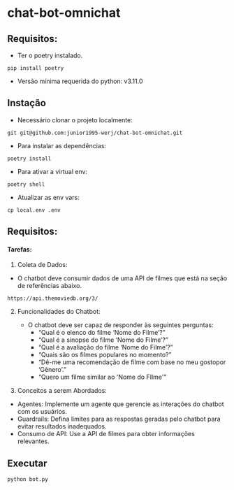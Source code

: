 # chat-bot-omnichat

## Requisitos: 

- Ter o poetry instalado.
```shell
pip install poetry
```
- Versão mínima requerida do python: v3.11.0

## Instação

- Necessário clonar o projeto localmente:

```shell
git git@github.com:junior1995-werj/chat-bot-omnichat.git
```

- Para instalar as dependências:

```shell
poetry install
```

- Para ativar a virtual env:

```shell
poetry shell
```

- Atualizar as env vars:

```shell
cp local.env .env
```

## Requisitos: 
#### Tarefas:
1. Coleta de Dados:
- O chatbot deve consumir dados de uma API de filmes que está na seção de referências abaixo.
```shell
https://api.themoviedb.org/3/
```
2. Funcionalidades do Chatbot:
    - O chatbot deve ser capaz de responder às seguintes perguntas:
        - “Qual é o elenco do filme ‘Nome do Filme’?”
        - “Qual é a sinopse do filme ‘Nome do Filme’?”
        - “Qual é a avaliação do filme ‘Nome do Filme’?”
        - “Quais são os filmes populares no momento?”
        - “Dê-me uma recomendação de filme com base no meu gostopor ‘Gênero’.”
        - “Quero um filme similar ao 'Nome do FIlme'"

3. Conceitos a serem Abordados:
- Agentes: Implemente um agente que gerencie as interações do chatbot com os usuários.
- Guardrails: Defina limites para as respostas geradas pelo chatbot para evitar resultados inadequados.
- Consumo de API: Use a API de filmes para obter informações relevantes.

## Executar 

```shell
python bot.py
```
